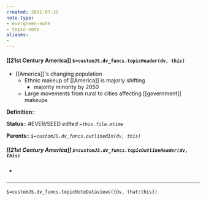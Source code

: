 ```yaml
---
created: 2021-07-25
note-type: 
- evergreen-note
- topic-note
aliases:
- 
---
```


#### [[21st Century America]] `$=customJS.dv_funcs.topicHeader(dv, this)`
- [[America]]'s changing population
    - Ethnic makeup of [[America]] is majorly shifting
        - majority minority by 2050
    - Large movements from rural to cities affecting [[government]] makeups

**Definition**::

**Status**:: #EVER/SEED 
*edited `=this.file.mtime`*

**Parents**:: 
*`$=customJS.dv_funcs.outlinedIn(dv, this)`*

##### [[21st Century America]] `$=customJS.dv_funcs.topicOutlineHeader(dv, this)`
- 

### <hr class="dataviews"/>

`$=customJS.dv_funcs.topicNoteDataviews({dv, that:this})`

